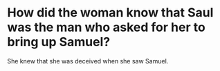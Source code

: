 # How did the woman know that Saul was the man who asked for her to bring up Samuel?

She knew that she was deceived when she saw Samuel.
